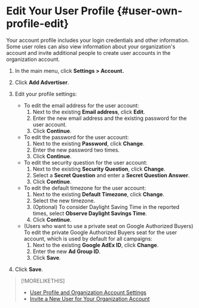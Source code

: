 # Edit Your User Profile  {#user-own-profile-edit}

Your account profile includes your login credentials and other information. Some user roles can also view information about your organization's account and invite additional people to create user accounts in the organization account.

1. In the main menu, click **Settings > Account.**

1. Click **Add Advertiser**.

1. Edit your profile settings:
   * To edit the email address for the user account:
      1. Next to the existing **Email address**, click **Edit**.
      1. Enter the new email address and the existing password for the user account.
      1. Click **Continue**.
   * To edit the password for the user account:
      1. Next to the existing **Password**, click **Change**.
      1. Enter the new password two times.
      1. Click **Continue**.
   * To edit the security question for the user account:
      1. Next to the existing **Security Question**, click **Change**.
      1. Select a **Secret Question** and enter a **Secret Question Answer**.
      1. Click **Continue**.
   * To edit the default timezone for the user account:
      1. Next to the existing **Default Timezone**, click **Change**.
      1. Select the new timezone.
      1. (Optional) To consider Daylight Saving Time in the reported times, select **Observe Daylight Savings Time**.
      1. Click **Continue**.
   * (Users who want to use a private seat on Google Authorized Buyers) To edit the private Google Authorized Buyers seat for the user account, which is used by default for all campaigns:
      1. Next to the existing **Google AdEx ID**, click **Change**.
      1. Enter the new **Ad Group ID**.
      1. Click **Save**.

1. Click **Save**.

>[!MORELIKETHIS]
>
>* [User Profile and Organization Account Settings](/help/dsp/admin/user-and-account-settings.md)
>* [Invite a New User for Your Organization Account](/help/dsp/admin/user-invite.md)
